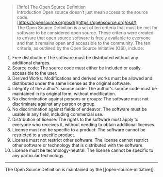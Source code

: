> [!info] The Open Source Definition  
> Introduction Open source doesn’t just mean access to the source code.  
> [https://opensource.org/osd/](https://opensource.org/osd/)  
The Open Source Definition is a set of ten criteria that must be met for software to be considered open source. These criteria were created to ensure that open source software is freely available to everyone and that it remains open and accessible to the community.
The ten criteria, as outlined by the Open Source Initiative (OSI), include:
1. Free distribution: The software must be distributed without any additional charges.
2. Source code: The source code must either be included or easily accessible to the user.
3. Derived Works: Modifications and derived works must be allowed and distributed under the same license as the original software.
4. Integrity of the author's source code: The author's source code must be maintained in its original form, without modification.
5. No discrimination against persons or groups: The software must not discriminate against any person or group.
6. No discrimination against fields of endeavor: The software must be usable in any field, including commercial use.
7. Distribution of license: The rights to the software must apply to everyone who receives it, without needing to obtain additional licenses.
8. License must not be specific to a product: The software cannot be restricted to a specific product.
9. License must not restrict other software: The license cannot restrict other software or technology that is distributed with the software.
10. License must be technology-neutral: The license cannot be specific to any particular technology.
---
The Open Source Definition is maintained by the [[open-source-initiative]].